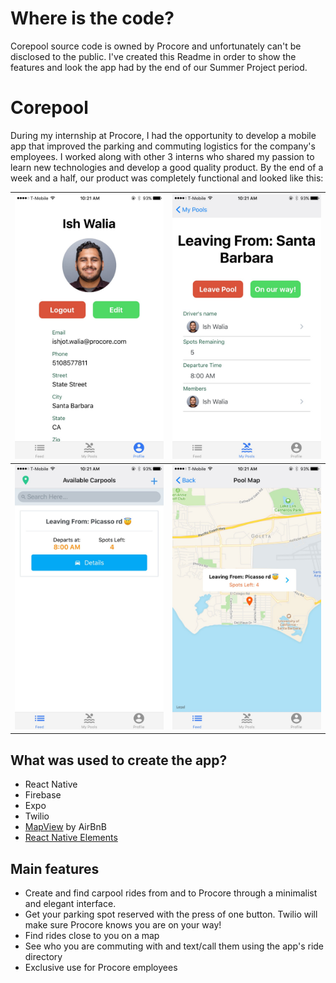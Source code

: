 # Where is the code?
Corepool source code is owned by Procore and unfortunately can't be disclosed to the public. I've created this Readme in order to show the features and look the app had by the end of our Summer Project period.
# Corepool
During my internship at Procore, I had the opportunity to develop a mobile app that improved the parking and commuting logistics for the company's employees. I worked along with other 3 interns who shared my passion to learn new technologies and develop a good quality product. By the end of a week and a half, our product was completely functional and looked like this:


<img src="https://github.com/josuemy/Corepool/blob/master/Screenshots/profile.jpg" width="250"> | <img src="https://github.com/josuemy/Corepool/blob/master/Screenshots/pool_detail.jpg" width="250">
:-------------------------:|:-------------------------:
 <img src="https://github.com/josuemy/Corepool/blob/master/Screenshots/pool_feed.jpg" width="250"> |  <img src="https://github.com/josuemy/Corepool/blob/master/Screenshots/pool_map.jpg" width="250">


## What was used to create the app?
* React Native
* Firebase
* Expo
* Twilio
* [MapView](https://github.com/airbnb/react-native-maps) by AirBnB
* [React Native Elements](https://github.com/react-native-training/react-native-elements)

## Main features
* Create and find carpool rides from and to Procore through a minimalist and elegant interface.
* Get your parking spot reserved with the press of one button. Twilio will make sure Procore knows you are on your way!
* Find rides close to you on a map
* See who you are commuting with and text/call them using the app's ride directory
* Exclusive use for Procore employees
